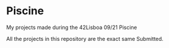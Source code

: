 # Piscine
My projects made during the 42Lisboa 09/21 Piscine

All the projects in this repository are the exact same Submitted.